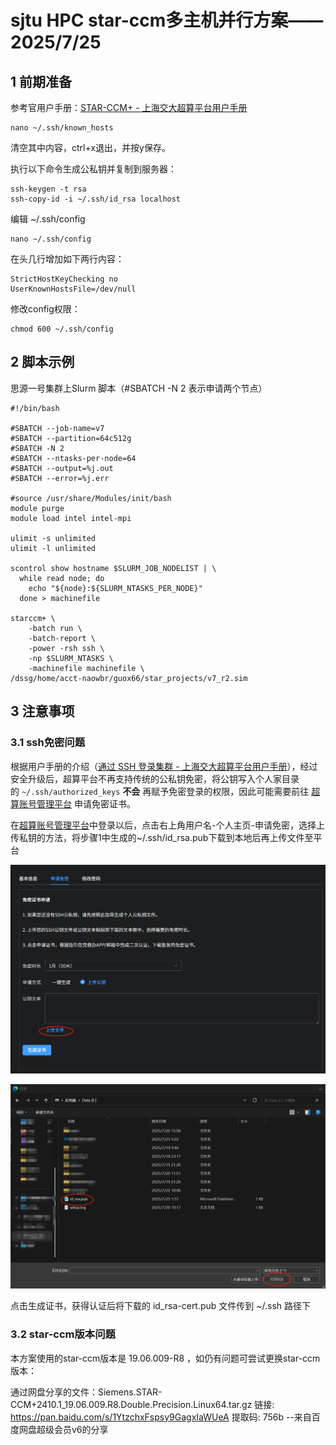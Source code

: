 # sjtu HPC star-ccm多主机并行方案——2025/7/25

## 1 前期准备

参考官用户手册：[STAR-CCM+ - 上海交大超算平台用户手册](https://docs.hpc.sjtu.edu.cn/app/engineeringscience/star-ccm.html)

```
nano ~/.ssh/known_hosts
```

清空其中内容，ctrl+x退出，并按y保存。

执行以下命令生成公私钥并复制到服务器：

```
ssh-keygen -t rsa
ssh-copy-id -i ~/.ssh/id_rsa localhost
```

 编辑 ~/.ssh/config 

```
nano ~/.ssh/config
```

在头几行增加如下两行内容：

```
StrictHostKeyChecking no
UserKnownHostsFile=/dev/null
```

修改config权限：

```
chmod 600 ~/.ssh/config
```

## 2 脚本示例

思源一号集群上Slurm 脚本（#SBATCH  -N 2 表示申请两个节点）

```
#!/bin/bash

#SBATCH --job-name=v7
#SBATCH --partition=64c512g
#SBATCH -N 2
#SBATCH --ntasks-per-node=64
#SBATCH --output=%j.out
#SBATCH --error=%j.err

#source /usr/share/Modules/init/bash
module purge
module load intel intel-mpi

ulimit -s unlimited
ulimit -l unlimited

scontrol show hostname $SLURM_JOB_NODELIST | \
  while read node; do 
    echo "${node}:${SLURM_NTASKS_PER_NODE}" 
  done > machinefile

starccm+ \
    -batch run \
    -batch-report \
    -power -rsh ssh \
    -np $SLURM_NTASKS \
    -machinefile machinefile \
/dssg/home/acct-naowbr/guox66/star_projects/v7_r2.sim
```

## 3 注意事项

### 3.1 ssh免密问题

根据用户手册的介绍（[通过 SSH 登录集群 - 上海交大超算平台用户手册](https://docs.hpc.sjtu.edu.cn/login/sshlogin.html)），经过安全升级后，超算平台不再支持传统的公私钥免密，将公钥写入个人家目录的 `~/.ssh/authorized_keys` **不会** 再赋予免密登录的权限，因此可能需要前往 [超算账号管理平台](https://my.hpc.sjtu.edu.cn/) 申请免密证书。

在[超算账号管理平台](https://my.hpc.sjtu.edu.cn/)中登录以后，点击右上角用户名-个人主页-申请免密，选择上传私钥的方法，将步骤1中生成的~/.ssh/id_rsa.pub下载到本地后再上传文件至平台

![image](https://github.com/guoX66/sjtu_hpc_star/blob/main/assets/1.png)

![image](https://github.com/guoX66/sjtu_hpc_star/blob/main/assets/2.png)

点击生成证书，获得认证后将下载的 id_rsa-cert.pub 文件传到 ~/.ssh 路径下

### 3.2 star-ccm版本问题

本方案使用的star-ccm版本是 19.06.009-R8 ，如仍有问题可尝试更换star-ccm版本：

通过网盘分享的文件：Siemens.STAR-CCM+2410.1_19.06.009.R8.Double.Precision.Linux64.tar.gz
链接: https://pan.baidu.com/s/1YtzchxFspsy9GagxIaWUeA 提取码: 756b 
--来自百度网盘超级会员v6的分享


